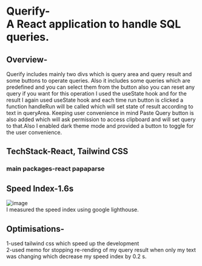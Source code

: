 # Querify-<br> A React application to handle SQL queries.<br>
## Overview-<br>
Querify includes mainly two divs which is query area and query result and some buttons to operate queries. Also it includes some queries which are predefined and you can select them from the button also you can reset any query if you want for this operation I used the useState hook and for the result I again used useState hook and each time run button is clicked a function handleRun will be called which will set state of result according to text in queryArea. Keeping user convenience in mind Paste Query button is also added which will ask permission to access clipboard and will set query to that.Also I enabled dark theme mode and provided a button to toggle for the user convenience.<br>
## TechStack-React, Tailwind CSS<br>
### main packages-react papaparse <br>
## Speed Index-1.6s <br>
![image](https://github.com/jatinkharbanda33/querify/assets/76038276/ac23ea0e-3b2e-46b1-9ba1-9e909c1db644)
<br>
I measured the speed index using google lighthouse.<br>
## Optimisations-<br>
1-used tailwind css which speed up the development<br>
2-used memo for stopping re-rending of my query result when only my text was changing which decrease my speed index by 0.2 s.<br>

